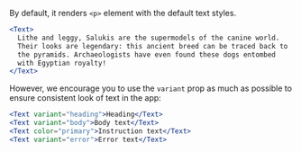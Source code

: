 By default, it renders `<p>` element with the default text styles.

```jsx
<Text>
  Lithe and leggy, Salukis are the supermodels of the canine world.
  Their looks are legendary: this ancient breed can be traced back to
  the pyramids. Archaeologists have even found these dogs entombed
  with Egyptian royalty!
</Text>
```


However, we encourage you to use the `variant` prop as much as possible to ensure consistent look of text in the app:

```jsx
<Text variant="heading">Heading</Text>
<Text variant="body">Body text</Text>
<Text color="primary">Instruction text</Text>
<Text variant="error">Error text</Text>
```

